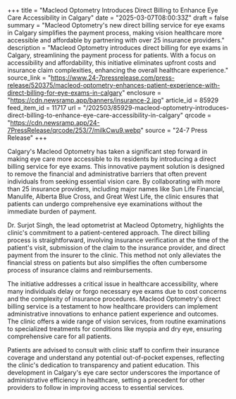 +++
title = "Macleod Optometry Introduces Direct Billing to Enhance Eye Care Accessibility in Calgary"
date = "2025-03-07T08:00:33Z"
draft = false
summary = "Macleod Optometry's new direct billing service for eye exams in Calgary simplifies the payment process, making vision healthcare more accessible and affordable by partnering with over 25 insurance providers."
description = "Macleod Optometry introduces direct billing for eye exams in Calgary, streamlining the payment process for patients. With a focus on accessibility and affordability, this initiative eliminates upfront costs and insurance claim complexities, enhancing the overall healthcare experience."
source_link = "https://www.24-7pressrelease.com/press-release/520375/macleod-optometry-enhances-patient-experience-with-direct-billing-for-eye-exams-in-calgary"
enclosure = "https://cdn.newsramp.app/banners/insurance-2.jpg"
article_id = 85929
feed_item_id = 11717
url = "/202503/85929-macleod-optometry-introduces-direct-billing-to-enhance-eye-care-accessibility-in-calgary"
qrcode = "https://cdn.newsramp.app/24-7PressRelease/qrcode/253/7/milkCwu9.webp"
source = "24-7 Press Release"
+++

<p>Calgary's Macleod Optometry has taken a significant step forward in making eye care more accessible to its residents by introducing a direct billing service for eye exams. This innovative payment solution is designed to remove the financial and administrative barriers that often prevent individuals from seeking essential vision care. By collaborating with more than 25 insurance providers, including major names like Sun Life Financial, Manulife, Alberta Blue Cross, and Great West Life, the clinic ensures that patients can undergo comprehensive eye examinations without the immediate burden of payment.</p><p>Dr. Surjot Singh, the lead optometrist at Macleod Optometry, highlights the clinic's commitment to a patient-centered approach. The direct billing process is straightforward, involving insurance verification at the time of the patient's visit, submission of the claim to the insurance provider, and direct payment from the insurer to the clinic. This method not only alleviates the financial stress on patients but also simplifies the often cumbersome process of insurance claims and reimbursements.</p><p>The initiative addresses a critical issue in healthcare accessibility, where many individuals delay or forgo necessary eye exams due to cost concerns and the complexity of insurance procedures. Macleod Optometry's direct billing service is a testament to how healthcare providers can implement administrative innovations to enhance patient experience and outcomes. The clinic offers a wide range of vision services, from routine examinations to specialized treatments for conditions like myopia and dry eye, ensuring comprehensive care for all patients.</p><p>Patients are advised to consult with clinic staff to confirm their insurance coverage and understand any potential out-of-pocket expenses, reflecting the clinic's dedication to transparency and patient education. This development in Calgary's eye care sector underscores the importance of administrative efficiency in healthcare, setting a precedent for other providers to follow in improving access to essential services.</p>
